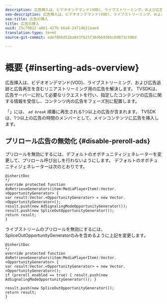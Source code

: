```yaml
---
description: 広告挿入は、ビデオオンデマンド(VOD)、ライブストリーミング、および広告追跡と広告再生を含むリニアストリーミング用の広告を解決します。 TVSDKは、広告サーバーに対して必要なリクエストを行い、指定したコンテンツの広告に関する情報を受信し、コンテンツ内の広告をフェーズ別に配置します。
seo-description: 広告挿入は、ビデオオンデマンド(VOD)、ライブストリーミング、および広告追跡と広告再生を含むリニアストリーミング用の広告を解決します。 TVSDKは、広告サーバーに対して必要なリクエストを行い、指定したコンテンツの広告に関する情報を受信し、コンテンツ内の広告をフェーズ別に配置します。
seo-title: 広告の挿入
title: 広告の挿入
uuid: 25c79822-a861-427b-b6a8-24714b21aae4
translation-type: tm+mt
source-git-commit: adef0bbd52ba043f625f38db69366c6d873c586d

---
```



# 概要 {#inserting-ads-overview}

広告挿入は、ビデオオンデマンド(VOD)、ライブストリーミング、および広告追跡と広告再生を含むリニアストリーミング用の広告を解決します。 TVSDKは、広告サーバーに対して必要なリクエストを行い、指定したコンテンツの広告に関する情報を受信し、コンテンツ内の広告をフェーズ別に配置します。

「」には、 *`ad break`* 順番に再生される1つ以上の広告が含まれます。 TVSDKは、1つ以上の広告の時間のメンバーとして、メインコンテンツに広告を挿入します。

## プリロール広告の無効化 {#disable-preroll-ads}

プリロールを無効にするには、デフォルトのオポチュニティジェネレーターを変更して、プリロール呼び出しを行わないようにします。 デフォルトのオポチュニティジェネレーターは次のとおりです。

```
@inheritDoc 
*/ 
override protected function doRetrieveGenerators(item:MediaPlayerItem):Vector.<OpportunityGenerator> { 
var result:Vector.<OpportunityGenerator> = new Vector.<OpportunityGenerator>(); 
result.push(new AdSignalingModeOpportunityGenerator()); 
result.push(new SpliceOutOpportunityGenerator()); 
return result; 
}
```

ライブストリームのプリロールを無効にするには、SpliceOutOpportunityGeneratorのみを含めるように上記を変更します。

```
@inheritDoc 
*/ 
override protected function doRetrieveGenerators(item:MediaPlayerItem):Vector.<OpportunityGenerator> { 
var result:Vector.<OpportunityGenerator> = new Vector.<OpportunityGenerator>(); 
if (preroll_enabled == true) { result.push(new AdSignalingModeOpportunityGenerator()); } 
 
result.push(new SpliceOutOpportunityGenerator()); 
return result; 
}
```
